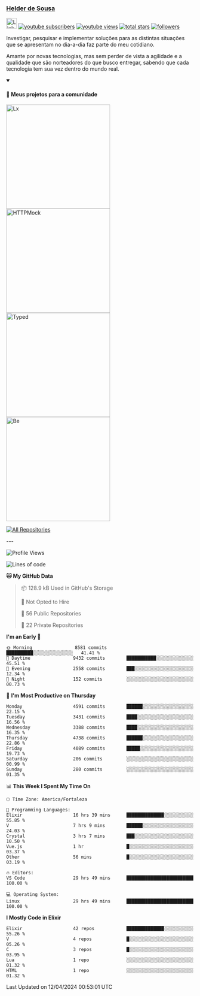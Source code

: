 <p align="left">
<a href="https://github.com/andridus">
    <h3>Helder de Sousa</h3></a>
</p>


<p align="left">
 <a href="https://linkedin.com/in/helder-de-sousa">
    <img height="28px" alt="Linkedin" title="Helder de Sousa" src="https://img.shields.io/badge/-linkedin-blue?style=flat-square&logo=Linkedin&logoColor=white&link=https://www.linkedin.com/in/helder-de-sousa""/></a>
  <a href="https://www.youtube.com/@vocedesenvolvedor?sub_confirmation=1">
    <img alt="youtube subscribers" title="Inscreva-se no canal Você, desenvolvedor" src="https://custom-icon-badges.demolab.com/youtube/channel/subscribers/UCh-qOj_p5CY_AfuR7fEYbwA?color=%23E05D44&label=V0CÊ,%20 DESENVOLVEDOR&logo=video&logoColor=white&style=for-the-badge&labelColor=CE4630""/></a>
  <a href="https://www.youtube.com/@vocedesenvolvedor">
    <img alt="youtube views" title="YouTube Visualizações" src="https://custom-icon-badges.demolab.com/youtube/channel/views/UCh-qOj_p5CY_AfuR7fEYbwA?color=%23E1AD0E&logo=video&logoColor=white&style=for-the-badge&labelColor=C79600"/></a>
  <a href="https://github.com/andridus?tab=repositories&sort=stargazers">
    <img alt="total stars" title="Total de Estrelas no GitHub" src="https://custom-icon-badges.demolab.com/github/stars/andridus?color=55960c&style=for-the-badge&labelColor=488207&logo=star"/></a>
  <a href="https://github.com/andridus?tab=followers">
    <img alt="followers" title="Siga-me on Github" src="https://custom-icon-badges.demolab.com/github/followers/andridus?color=236ad3&labelColor=1155ba&style=for-the-badge&logo=person-add&label=Follow&logoColor=white"/></a>
</p>

<p align="left">
 Investigar, pesquisar e implementar soluções para as distintas situações que se apresentam no dia-a-dia faz parte do meu cotidiano.

Amante por novas tecnologias, mas sem perder de vista a agilidade e a qualidade que são norteadores do que busco entregar, sabendo que cada tecnologia tem sua vez dentro do mundo real.
</p>


<details open>
  <summary><h4>📘 Meus projetos para a comunidade</h4></summary>

  <p align="left">
    <a href="https://github.com/andridus/lx"><img width="278" src="https://denvercoder1-github-readme-stats.vercel.app/api/pin/?username=andridus&repo=lx&theme=default&show_icons=true" alt="Lx"></a>
    <a href="https://github.com/andridus/httpmock"><img width="278" src="https://denvercoder1-github-readme-stats.vercel.app/api/pin/?username=andridus&repo=httpmock&theme=default&show_icons=true" alt="HTTPMock"></a>
    <a href="https://github.com/andridus/typed"><img width="278" src="https://denvercoder1-github-readme-stats.vercel.app/api/pin/?username=andridus&repo=typed&theme=default&show_icons=true" alt="Typed"></a>
    <a href="https://github.com/andridus/bee"><img width="278" src="https://denvercoder1-github-readme-stats.vercel.app/api/pin/?username=andridus&repo=bee&theme=default&show_icons=true" alt="Be"></a>

  </p>

  <a href="https://github.com/andridus?tab=repositories&sort=stargazers"><img alt="All Repositories" title="All Repositories" src="https://custom-icon-badges.demolab.com/badge/-Clique%20aqui%20para%20todos%20os%20meus%20repos-efefef?style=for-the-badge&logoColor=black&logo=repo"/></a>
</details>
---

<!--START_SECTION:waka-->
![Profile Views](http://img.shields.io/badge/Profile%20Views-0-blue)

![Lines of code](https://img.shields.io/badge/From%20Hello%20World%20I%27ve%20Written-8.1%20million%20lines%20of%20code-blue)

**🐱 My GitHub Data** 

> 📦 128.9 kB Used in GitHub's Storage 
 > 
> 🚫 Not Opted to Hire
 > 
> 📜 56 Public Repositories 
 > 
> 🔑 22 Private Repositories 
 > 
**I'm an Early 🐤** 

```text
🌞 Morning                8581 commits        ██████████░░░░░░░░░░░░░░░   41.41 % 
🌆 Daytime                9432 commits        ███████████░░░░░░░░░░░░░░   45.51 % 
🌃 Evening                2558 commits        ███░░░░░░░░░░░░░░░░░░░░░░   12.34 % 
🌙 Night                  152 commits         ░░░░░░░░░░░░░░░░░░░░░░░░░   00.73 % 
```
📅 **I'm Most Productive on Thursday** 

```text
Monday                   4591 commits        ██████░░░░░░░░░░░░░░░░░░░   22.15 % 
Tuesday                  3431 commits        ████░░░░░░░░░░░░░░░░░░░░░   16.56 % 
Wednesday                3388 commits        ████░░░░░░░░░░░░░░░░░░░░░   16.35 % 
Thursday                 4738 commits        ██████░░░░░░░░░░░░░░░░░░░   22.86 % 
Friday                   4089 commits        █████░░░░░░░░░░░░░░░░░░░░   19.73 % 
Saturday                 206 commits         ░░░░░░░░░░░░░░░░░░░░░░░░░   00.99 % 
Sunday                   280 commits         ░░░░░░░░░░░░░░░░░░░░░░░░░   01.35 % 
```


📊 **This Week I Spent My Time On** 

```text
🕑︎ Time Zone: America/Fortaleza

💬 Programming Languages: 
Elixir                   16 hrs 39 mins      ██████████████░░░░░░░░░░░   55.85 % 
V                        7 hrs 9 mins        ██████░░░░░░░░░░░░░░░░░░░   24.03 % 
Crystal                  3 hrs 7 mins        ███░░░░░░░░░░░░░░░░░░░░░░   10.50 % 
Vue.js                   1 hr                █░░░░░░░░░░░░░░░░░░░░░░░░   03.37 % 
Other                    56 mins             █░░░░░░░░░░░░░░░░░░░░░░░░   03.19 % 

🔥 Editors: 
VS Code                  29 hrs 49 mins      █████████████████████████   100.00 % 

💻 Operating System: 
Linux                    29 hrs 49 mins      █████████████████████████   100.00 % 
```

**I Mostly Code in Elixir** 

```text
Elixir                   42 repos            ██████████████░░░░░░░░░░░   55.26 % 
V                        4 repos             █░░░░░░░░░░░░░░░░░░░░░░░░   05.26 % 
C                        3 repos             █░░░░░░░░░░░░░░░░░░░░░░░░   03.95 % 
Lua                      1 repo              ░░░░░░░░░░░░░░░░░░░░░░░░░   01.32 % 
HTML                     1 repo              ░░░░░░░░░░░░░░░░░░░░░░░░░   01.32 % 
```




 Last Updated on 12/04/2024 00:53:01 UTC
<!--END_SECTION:waka-->
